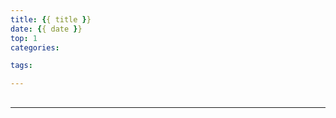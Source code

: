 ```yaml
---
title: {{ title }}
date: {{ date }}
top: 1
categories: 

tags: 

---
```


<div class="note info"><p></p></div>

<!-- more -->

## 

## 


<hr />
